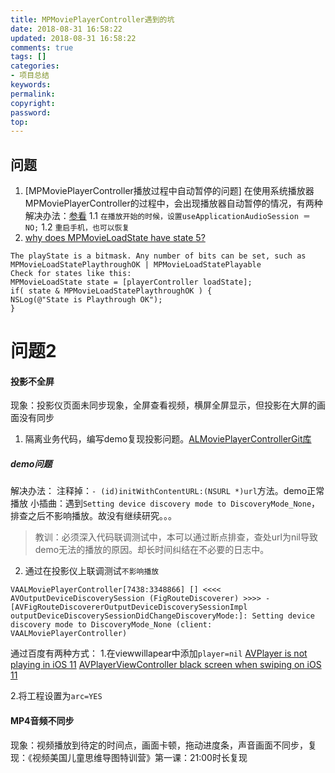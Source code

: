 ```yaml
---
title: MPMoviePlayerController遇到的坑
date: 2018-08-31 16:58:22
updated: 2018-08-31 16:58:22
comments: true
tags: []
categories:
- 项目总结
keywords: 
permalink: 
copyright: 
password: 
top:   
---
```

## 问题
1. [MPMoviePlayerController播放过程中自动暂停的问题]
在使用系统播放器MPMoviePlayerController的过程中，会出现播放器自动暂停的情况，有两种解决办法：[参看](https://www.cnblogs.com/elsonpeng/p/5404969.html)
1.1 `在播放开始的时候，设置useApplicationAudioSession ＝ NO;`
1.2 `重启手机，也可以恢复`
2. [why does MPMovieLoadState have state 5?](https://stackoverflow.com/questions/3138660/why-does-mpmovieloadstate-have-state-5)
```
The playState is a bitmask. Any number of bits can be set, such as
MPMovieLoadStatePlaythroughOK | MPMovieLoadStatePlayable
Check for states like this:
MPMovieLoadState state = [playerController loadState];
if( state & MPMovieLoadStatePlaythroughOK ) {
NSLog(@"State is Playthrough OK");
}
```

# 问题2
#### 投影不全屏
现象：投影仪页面未同步现象，全屏查看视频，横屏全屏显示，但投影在大屏的画面没有同步
1. 隔离业务代码，编写demo复现投影问题。[ALMoviePlayerControllerGit库](https://github.com/it-boyer/ALMoviePlayerController/tree/master/ALMoviePlayerControllerDemo)
##### demo问题
解决办法：
注释掉：`- (id)initWithContentURL:(NSURL *)url`方法。demo正常播放
小插曲：遇到`Setting device discovery mode to DiscoveryMode_None`，排查之后不影响播放。故没有继续研究。。。
>教训：必须深入代码联调测试中，本可以通过断点排查，查处url为nil导致demo无法的播放的原因。却长时间纠结在不必要的日志中。

2. 通过在投影仪上联调测试`不影响播放`
```
VAALMoviePlayerController[7438:3348866] [] <<<< AVOutputDeviceDiscoverySession (FigRouteDiscoverer) >>>> -[AVFigRouteDiscovererOutputDeviceDiscoverySessionImpl outputDeviceDiscoverySessionDidChangeDiscoveryMode:]: Setting device discovery mode to DiscoveryMode_None (client: VAALMoviePlayerController)
```
通过百度有两种方式：
1.在viewwillapear中添加`player=nil`
[AVPlayer is not playing in iOS 11](https://stackoverflow.com/questions/47438401/avplayer-is-not-playing-in-ios-11#)
[AVPlayerViewController black screen when swiping on iOS 11](https://stackoverflow.com/questions/46321860/avplayerviewcontroller-black-screen-when-swiping-on-ios-11)

2.将工程设置为`arc=YES`

#### MP4音频不同步
现象：视频播放到待定的时间点，画面卡顿，拖动进度条，声音画面不同步，复现：《视频美国儿童思维导图特训营》第一课：21:00时长复现

